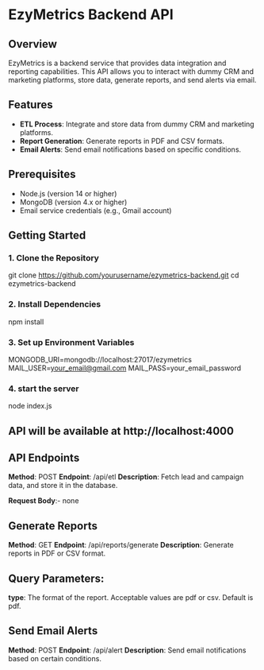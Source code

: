 # EzyMetrics Backend API

## Overview

EzyMetrics is a backend service that provides data integration and reporting capabilities. This API allows you to interact with dummy CRM and marketing platforms, store data, generate reports, and send alerts via email.

## Features

- **ETL Process**: Integrate and store data from dummy CRM and marketing platforms.
- **Report Generation**: Generate reports in PDF and CSV formats.
- **Email Alerts**: Send email notifications based on specific conditions.

## Prerequisites

- Node.js (version 14 or higher)
- MongoDB (version 4.x or higher)
- Email service credentials (e.g., Gmail account)

## Getting Started

### 1. Clone the Repository

git clone https://github.com/yourusername/ezymetrics-backend.git
cd ezymetrics-backend

### 2. Install Dependencies

npm install

### 3. Set up Environment Variables

MONGODB_URI=mongodb://localhost:27017/ezymetrics
MAIL_USER=your_email@gmail.com
MAIL_PASS=your_email_password

### 4. start the server

node index.js

## API will be available at http://localhost:4000

## API Endpoints

**Method**: POST
**Endpoint**: /api/etl
**Description**: Fetch lead and campaign data, and store it in the database.

**Request Body**:- none

## Generate Reports

**Method**: GET
**Endpoint**: /api/reports/generate
**Description**: Generate reports in PDF or CSV format.

## Query Parameters:

**type**: The format of the report. Acceptable values are pdf or csv. Default is pdf.

## Send Email Alerts

**Method**: POST
**Endpoint**: /api/alert
**Description**: Send email notifications based on certain conditions.
